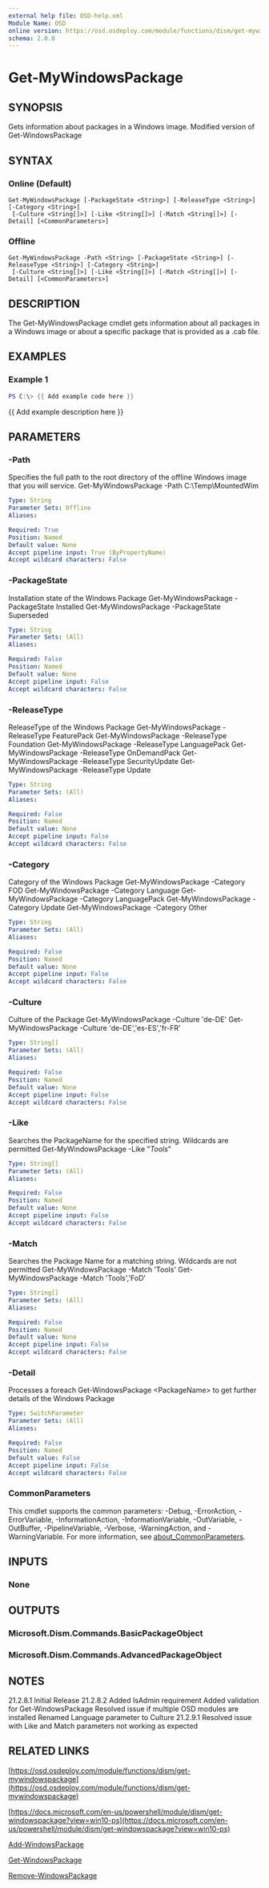 ```yaml
---
external help file: OSD-help.xml
Module Name: OSD
online version: https://osd.osdeploy.com/module/functions/dism/get-mywindowspackage
schema: 2.0.0
---
```


# Get-MyWindowsPackage

## SYNOPSIS
Gets information about packages in a Windows image. 
Modified version of Get-WindowsPackage

## SYNTAX

### Online (Default)
```
Get-MyWindowsPackage [-PackageState <String>] [-ReleaseType <String>] [-Category <String>]
 [-Culture <String[]>] [-Like <String[]>] [-Match <String[]>] [-Detail] [<CommonParameters>]
```

### Offline
```
Get-MyWindowsPackage -Path <String> [-PackageState <String>] [-ReleaseType <String>] [-Category <String>]
 [-Culture <String[]>] [-Like <String[]>] [-Match <String[]>] [-Detail] [<CommonParameters>]
```

## DESCRIPTION
The Get-MyWindowsPackage cmdlet gets information about all packages in a Windows image or about a specific package that is provided as a .cab file.

## EXAMPLES

### Example 1
```powershell
PS C:\> {{ Add example code here }}
```

{{ Add example description here }}

## PARAMETERS

### -Path
Specifies the full path to the root directory of the offline Windows image that you will service.
Get-MyWindowsPackage -Path C:\Temp\MountedWim

```yaml
Type: String
Parameter Sets: Offline
Aliases:

Required: True
Position: Named
Default value: None
Accept pipeline input: True (ByPropertyName)
Accept wildcard characters: False
```

### -PackageState
Installation state of the Windows Package
Get-MyWindowsPackage -PackageState Installed
Get-MyWindowsPackage -PackageState Superseded

```yaml
Type: String
Parameter Sets: (All)
Aliases:

Required: False
Position: Named
Default value: None
Accept pipeline input: False
Accept wildcard characters: False
```

### -ReleaseType
ReleaseType of the Windows Package
Get-MyWindowsPackage -ReleaseType FeaturePack
Get-MyWindowsPackage -ReleaseType Foundation
Get-MyWindowsPackage -ReleaseType LanguagePack
Get-MyWindowsPackage -ReleaseType OnDemandPack
Get-MyWindowsPackage -ReleaseType SecurityUpdate
Get-MyWindowsPackage -ReleaseType Update

```yaml
Type: String
Parameter Sets: (All)
Aliases:

Required: False
Position: Named
Default value: None
Accept pipeline input: False
Accept wildcard characters: False
```

### -Category
Category of the Windows Package
Get-MyWindowsPackage -Category FOD
Get-MyWindowsPackage -Category Language
Get-MyWindowsPackage -Category LanguagePack
Get-MyWindowsPackage -Category Update
Get-MyWindowsPackage -Category Other

```yaml
Type: String
Parameter Sets: (All)
Aliases:

Required: False
Position: Named
Default value: None
Accept pipeline input: False
Accept wildcard characters: False
```

### -Culture
Culture of the Package
Get-MyWindowsPackage -Culture 'de-DE'
Get-MyWindowsPackage -Culture 'de-DE','es-ES','fr-FR'

```yaml
Type: String[]
Parameter Sets: (All)
Aliases:

Required: False
Position: Named
Default value: None
Accept pipeline input: False
Accept wildcard characters: False
```

### -Like
Searches the PackageName for the specified string. 
Wildcards are permitted
Get-MyWindowsPackage -Like "*Tools*"

```yaml
Type: String[]
Parameter Sets: (All)
Aliases:

Required: False
Position: Named
Default value: None
Accept pipeline input: False
Accept wildcard characters: False
```

### -Match
Searches the Package Name for a matching string. 
Wildcards are not permitted
Get-MyWindowsPackage -Match 'Tools'
Get-MyWindowsPackage -Match 'Tools','FoD'

```yaml
Type: String[]
Parameter Sets: (All)
Aliases:

Required: False
Position: Named
Default value: None
Accept pipeline input: False
Accept wildcard characters: False
```

### -Detail
Processes a foreach Get-WindowsPackage \<PackageName\> to get further details of the Windows Package

```yaml
Type: SwitchParameter
Parameter Sets: (All)
Aliases:

Required: False
Position: Named
Default value: False
Accept pipeline input: False
Accept wildcard characters: False
```

### CommonParameters
This cmdlet supports the common parameters: -Debug, -ErrorAction, -ErrorVariable, -InformationAction, -InformationVariable, -OutVariable, -OutBuffer, -PipelineVariable, -Verbose, -WarningAction, and -WarningVariable. For more information, see [about_CommonParameters](http://go.microsoft.com/fwlink/?LinkID=113216).

## INPUTS

### None
## OUTPUTS

### Microsoft.Dism.Commands.BasicPackageObject
### Microsoft.Dism.Commands.AdvancedPackageObject
## NOTES
21.2.8.1    Initial Release
21.2.8.2    Added IsAdmin requirement
            Added validation for Get-WindowsPackage
            Resolved issue if multiple OSD modules are installed
            Renamed Language parameter to Culture
21.2.9.1    Resolved issue with Like and Match parameters not working as expected

## RELATED LINKS

[https://osd.osdeploy.com/module/functions/dism/get-mywindowspackage](https://osd.osdeploy.com/module/functions/dism/get-mywindowspackage)

[https://docs.microsoft.com/en-us/powershell/module/dism/get-windowspackage?view=win10-ps](https://docs.microsoft.com/en-us/powershell/module/dism/get-windowspackage?view=win10-ps)

[Add-WindowsPackage]()

[Get-WindowsPackage]()

[Remove-WindowsPackage]()

